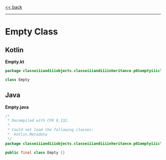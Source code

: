 
[<< back](https://github.com/tomasbjerre/yet-another-kotlin-vs-java-comparison)

-----------------------------

# Empty Class

## Kotlin

**Empty.kt**

```kotlin
package classeiiiandiiiobjects.classeiiiandiiiinheritance.p01emptyiiiclass

class Empty
```

## Java

**Empty.java**

```java
/*
 * Decompiled with CFR 0_132.
 *
 * Could not load the following classes:
 *  kotlin.Metadata
 */
package classeiiiandiiiobjects.classeiiiandiiiinheritance.p01emptyiiiclass;

public final class Empty {}

```
